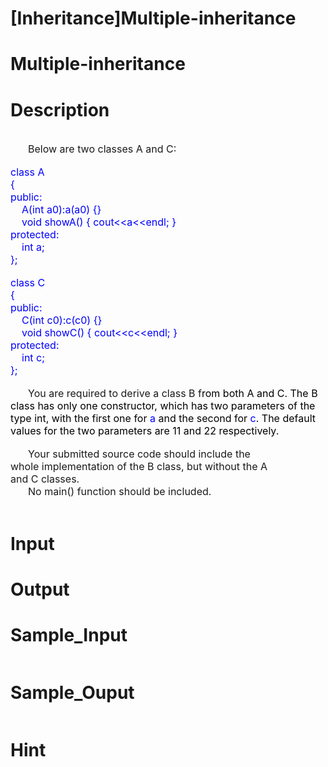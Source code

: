 # [Inheritance]Multiple-inheritance

# Multiple-inheritance

# Description
<div>&nbsp;</div>
<div style="text-indent: 21pt"><font size="3">Below&nbsp;are two classes A and C: </font></div>
<div>&nbsp;</div>
<div><span style="color: #0000ff"><font size="3">class A<br />
{<br />
public:<br />
&nbsp;&nbsp;&nbsp; A(int a0):a(a0) {}<br />
&nbsp;&nbsp;&nbsp; void showA() { cout&lt;&lt;a&lt;&lt;endl; }<br />
protected:<br />
&nbsp;&nbsp;&nbsp; int a;<br />
}; </font></span></div>
<div>&nbsp;</div>
<div><span style="color: #0000ff"><font size="3">class C<br />
{<br />
public:<br />
&nbsp;&nbsp;&nbsp; C(int c0):c(c0) {}<br />
&nbsp;&nbsp;&nbsp; void showC() { cout&lt;&lt;c&lt;&lt;endl; }<br />
protected:<br />
&nbsp;&nbsp;&nbsp; int c;<br />
};<br />
</font></span></div>
<div>&nbsp;</div>
<div style="text-indent: 21pt"><font size="3">You are required to derive a class B f<font color="#000000">rom both A and C. The B class has only one constructor, which has two parameters of&nbsp;the type int,&nbsp;with&nbsp;the first one for&nbsp;<span style="color: #0000ff">a</span> and the second for <span style="color: #0000ff">c</span>.&nbsp;The default values for the two parameters are 11 and 22 respectively.</font></font></div>
<div>&nbsp;</div>
<div style="text-indent: 21pt"><font size="3">Your submitted&nbsp;source code should&nbsp;include the whole&nbsp;implementation of the B<font color="#000000"> </font>class, but without&nbsp;the&nbsp;A and&nbsp;C&nbsp;classes.</font></div>
<div style="text-indent: 21pt"><font size="3">No main() function should be included.</font></div>
<div>&nbsp;</div>

# Input


# Output


# Sample_Input
```

```

# Sample_Ouput
```

```

# Hint


